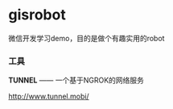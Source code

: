 # gisrobot

微信开发学习demo，目的是做个有趣实用的robot

### 工具

**TUNNEL** —— 一个基于NGROK的网络服务

  http://www.tunnel.mobi/
